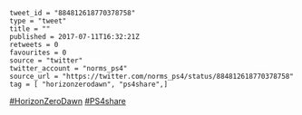 ```
tweet_id = "884812618770378758"
type = "tweet"
title = ""
published = 2017-07-11T16:32:21Z
retweets = 0
favourites = 0
source = "twitter"
twitter_account = "norms_ps4"
source_url = "https://twitter.com/norms_ps4/status/884812618770378758"
tag = [ "horizonzerodawn", "ps4share",]
```

[#HorizonZeroDawn](/tags/horizonzerodawn/) [#PS4share](/tags/ps4share/)

<p class='image'><img src='http://mnf.m17s.net/2017/07/11/DEd8YraXcAIn8qH.jpg' alt=''></p>

